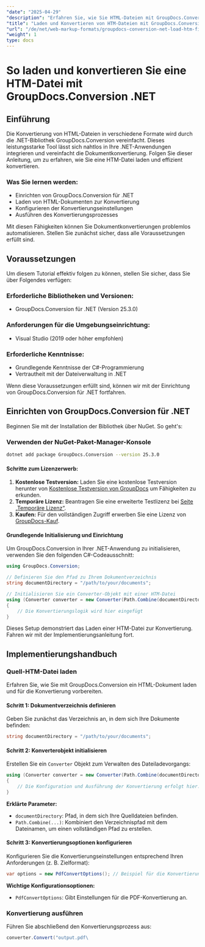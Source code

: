```yaml
---
"date": "2025-04-29"
"description": "Erfahren Sie, wie Sie HTML-Dateien mit GroupDocs.Conversion für .NET effizient laden und konvertieren. Diese Anleitung behandelt Einrichtung, Konfiguration und praktische Anwendungen."
"title": "Laden und Konvertieren von HTM-Dateien mit GroupDocs.Conversion .NET – Eine Schritt-für-Schritt-Anleitung"
"url": "/de/net/web-markup-formats/groupdocs-conversion-net-load-htm-files/"
"weight": 1
type: docs
---
```

# So laden und konvertieren Sie eine HTM-Datei mit GroupDocs.Conversion .NET

## Einführung

Die Konvertierung von HTML-Dateien in verschiedene Formate wird durch die .NET-Bibliothek GroupDocs.Conversion vereinfacht. Dieses leistungsstarke Tool lässt sich nahtlos in Ihre .NET-Anwendungen integrieren und vereinfacht die Dokumentkonvertierung. Folgen Sie dieser Anleitung, um zu erfahren, wie Sie eine HTM-Datei laden und effizient konvertieren.

### Was Sie lernen werden:
- Einrichten von GroupDocs.Conversion für .NET
- Laden von HTML-Dokumenten zur Konvertierung
- Konfigurieren der Konvertierungseinstellungen
- Ausführen des Konvertierungsprozesses

Mit diesen Fähigkeiten können Sie Dokumentkonvertierungen problemlos automatisieren. Stellen Sie zunächst sicher, dass alle Voraussetzungen erfüllt sind.

## Voraussetzungen

Um diesem Tutorial effektiv folgen zu können, stellen Sie sicher, dass Sie über Folgendes verfügen:

### Erforderliche Bibliotheken und Versionen:
- GroupDocs.Conversion für .NET (Version 25.3.0)
  

### Anforderungen für die Umgebungseinrichtung:
- Visual Studio (2019 oder höher empfohlen)

### Erforderliche Kenntnisse:
- Grundlegende Kenntnisse der C#-Programmierung
- Vertrautheit mit der Dateiverwaltung in .NET

Wenn diese Voraussetzungen erfüllt sind, können wir mit der Einrichtung von GroupDocs.Conversion für .NET fortfahren.

## Einrichten von GroupDocs.Conversion für .NET

Beginnen Sie mit der Installation der Bibliothek über NuGet. So geht's:

### Verwenden der NuGet-Paket-Manager-Konsole
```bash
dotnet add package GroupDocs.Conversion --version 25.3.0
```

#### Schritte zum Lizenzerwerb:
1. **Kostenlose Testversion:** Laden Sie eine kostenlose Testversion herunter von [Kostenlose Testversion von GroupDocs](https://releases.groupdocs.com/conversion/net/) um Fähigkeiten zu erkunden.
2. **Temporäre Lizenz:** Beantragen Sie eine erweiterte Testlizenz bei [Seite „Temporäre Lizenz“](https://purchase.groupdocs.com/temporary-license/).
3. **Kaufen:** Für den vollständigen Zugriff erwerben Sie eine Lizenz von [GroupDocs-Kauf](https://purchase.groupdocs.com/buy).

#### Grundlegende Initialisierung und Einrichtung

Um GroupDocs.Conversion in Ihrer .NET-Anwendung zu initialisieren, verwenden Sie den folgenden C#-Codeausschnitt:

```csharp
using GroupDocs.Conversion;

// Definieren Sie den Pfad zu Ihrem Dokumentverzeichnis
string documentDirectory = "/path/to/your/documents";

// Initialisieren Sie ein Converter-Objekt mit einer HTM-Datei
using (Converter converter = new Converter(Path.Combine(documentDirectory, "sample.htm")))
{
    // Die Konvertierungslogik wird hier eingefügt
}
```

Dieses Setup demonstriert das Laden einer HTM-Datei zur Konvertierung. Fahren wir mit der Implementierungsanleitung fort.

## Implementierungshandbuch

### Quell-HTM-Datei laden

Erfahren Sie, wie Sie mit GroupDocs.Conversion ein HTML-Dokument laden und für die Konvertierung vorbereiten.

#### Schritt 1: Dokumentverzeichnis definieren
Geben Sie zunächst das Verzeichnis an, in dem sich Ihre Dokumente befinden:

```csharp
string documentDirectory = "/path/to/your/documents";
```

#### Schritt 2: Konverterobjekt initialisieren
Erstellen Sie ein `Converter` Objekt zum Verwalten des Dateiladevorgangs:

```csharp
using (Converter converter = new Converter(Path.Combine(documentDirectory, "sample.htm")))
{
    // Die Konfiguration und Ausführung der Konvertierung erfolgt hier.
}
```

**Erklärte Parameter:**
- `documentDirectory`: Pfad, in dem sich Ihre Quelldateien befinden.
- `Path.Combine(...)`: Kombiniert den Verzeichnispfad mit dem Dateinamen, um einen vollständigen Pfad zu erstellen.

#### Schritt 3: Konvertierungsoptionen konfigurieren
Konfigurieren Sie die Konvertierungseinstellungen entsprechend Ihren Anforderungen (z. B. Zielformat):

```csharp
var options = new PdfConvertOptions(); // Beispiel für die Konvertierung in PDF
```

**Wichtige Konfigurationsoptionen:**
- `PdfConvertOptions`: Gibt Einstellungen für die PDF-Konvertierung an.

### Konvertierung ausführen
Führen Sie abschließend den Konvertierungsprozess aus:

```csharp
converter.Convert("output.pdf\